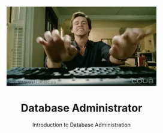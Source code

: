 <p align="center"><img src="imgs/dba-crazy.gif"></p>
<h1 align="center">Database Administrator</h1>
<p align="center">Introduction to Database Administration</p>
